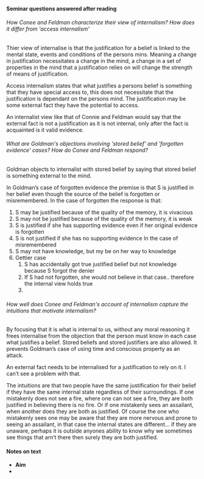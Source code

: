 #### Seminar questions answered after reading

###### How Conee and Feldman characterize their view of internalism? How does it differ from 'access internalism' 

Thier view of internalise is that the justification for a belief is linked to the mental state, events and conditions of the persons mins. Meaning a change in justification necessitates a change in the mind, a change in a set of properties in the mind that a justification relies on will change the strength of means of justification.

Access internalism states that what justifies a persons belief is something that they have special access to, this does not necessitate that the justification is dependant on the persons mind. The justification may be some external fact they have the potential to access. 

An internalist view like that of Connie and Feldman would say that the external fact is not a justification as it is not internal, only after the fact is acquainted is it valid evidence. 

###### What are Goldman's objections involving 'stored belief' and 'forgotten evidence' cases? How do Conee and Feldman respond?

Goldman objects to internalist with stored belief by saying that stored belief is something external to the mind.

In Goldman’s case of forgotten evidence the premise is that S is justified in her belief even though the source of the belief is forgotten or misremembered. 
In the case of forgotten the response is that:
1. S may be justified because of the quality of the memory, it is vivacious
2. S may not be justified because of the quality of the memory, it is weak
3. S is justified if she has supporting evidence even if her original evidence is forgotten
4. S is not justified if she has no supporting evidence
In the case of misremembered
1. S may not have knowledge, but my be on her way to knowledge
2. Gettier case
	1. S has accidentally got true justified belief but not knowledge because S forgot the denier
	2. If S had not forgotten, she would not believe in that case.. therefore the internal view holds true
	3. 
###### How well does Conee and Feldman's account of internalism capture the intuitions that motivate internalism?

By focusing that it is what is internal to us, without any moral reasoning it frees internalise from the objection that the person must know in each case what justifies a belief. Stored beliefs and stored justifiers are also allowed. It prevents Goldman’s case of using time and conscious property as an attack. 

An external fact needs to be internalised for a justification to rely on it. I can’t see a problem with that. 

The intuitions are that two people have the same justification for their belief if they have the same internal state regardless of their surroundings. If one mistakenly does not see a fire, where one can not see a fire, they are both justified in believing there is no fire. Or if one mistakenly sees an assailant, when another does they are both as justified. Of course the one who mistakenly sees one may be aware that they are more nervous and prone to seeing an assailant, in that case the internal states are different… if they are unaware, perhaps it is outside anyones ability to know why we sometimes see things that arn’t there then surely they are both justified.


#### Notes on text
- **Aim** 
- 